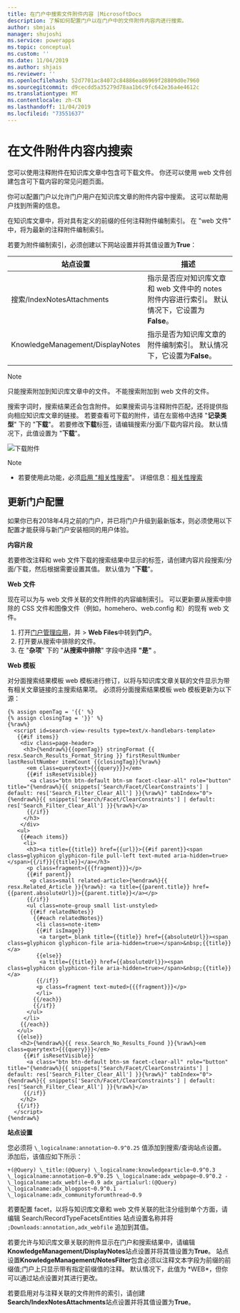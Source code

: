 ```yaml
---
title: 在门户中搜索文件附件内容 |MicrosoftDocs
description: 了解如何配置门户以在门户中的文件附件内容内进行搜索。
author: sbmjais
manager: shujoshi
ms.service: powerapps
ms.topic: conceptual
ms.custom: ''
ms.date: 11/04/2019
ms.author: shjais
ms.reviewer: ''
ms.openlocfilehash: 52d7701ac84072c84886ea86969f28809d0e7960
ms.sourcegitcommit: d9cecdd5a35279d78aa1b6c9fc642e36a4e4612c
ms.translationtype: MT
ms.contentlocale: zh-CN
ms.lasthandoff: 11/04/2019
ms.locfileid: "73551637"
---
```

# <a name="search-within-file-attachment-content"></a>在文件附件内容内搜索

您可以使用注释附件在知识库文章中包含可下载文件。 你还可以使用 web 文件创建包含可下载内容的常见问题页面。

你可以配置门户以允许门户用户在知识库文章的附件内容中搜索。 这可以帮助用户找到所需的信息。

在知识库文章中，将对具有定义的前缀的任何注释附件编制索引。 在 "web 文件" 中，将为最新的注释附件编制索引。

若要为附件编制索引，必须创建以下网站设置并将其值设置为**True**：

|站点设置|描述|
|------------|-----------|
|搜索/IndexNotesAttachments|指示是否应对知识库文章和 web 文件中的 notes 附件内容进行索引。 默认情况下，它设置为**False**。|
|KnowledgeManagement/DisplayNotes|指示是否为知识库文章的附件编制索引。 默认情况下，它设置为**False**。|
|||

> [!NOTE]
> 只能搜索附加到知识库文章中的文件。 不能搜索附加到 web 文件的文件。

搜索字词时，搜索结果还会包含附件。 如果搜索词与注释附件匹配，还将提供指向相应知识库文章的链接。 若要查看可下载的附件，请在左窗格中选择 "**记录类型**" 下的 "**下载**"。 若要修改**下载**标签，请编辑搜索/分面/下载内容片段。 默认情况下，此值设置为 "**下载**"。

![下载附件](../media/search-attachment-content.png "下载附件") 

> [!NOTE]
> - 若要使用此功能，必须[启用 "相关性搜索](https://docs.microsoft.com/dynamics365/customer-engagement/admin/configure-relevance-search-organization)"。 详细信息：[相关性搜索](https://docs.microsoft.com/dynamics365/customer-engagement/basics/relevance-search-results)
 
## <a name="update-portal-configurations"></a>更新门户配置

如果你已有2018年4月之前的门户，并已将门户升级到最新版本，则必须使用以下配置才能获得与新门户安装相同的用户体验。

**内容片段**

若要修改注释和 web 文件下载的搜索结果中显示的标签，请创建内容片段搜索/分面/下载，然后根据需要设置其值。 默认值为 "**下载**"。

**Web 文件**

现在可以为与 web 文件关联的文件附件的内容编制索引。 可以更新要从搜索中排除的 CSS 文件和图像文件（例如，homehero、web.config 和）的现有 web 文件。 

1. 打开[门户管理应用](configure-portal.md)，并 > **Web Files**中转到**门户**。
2. 打开要从搜索中排除的文件。
3. 在 "**杂项**" 下的 "**从搜索中排除**" 字段中选择 **"是"** 。

**Web 模板**

对分面搜索结果模板 web 模板进行修订，以将与知识库文章关联的文件显示为带有相关文章链接的主搜索结果项。 必须将分面搜索结果模板 web 模板更新为以下源：

```
{% assign openTag = '{{' %}
{% assign closingTag = '}}' %}
{%raw%}
  <script id=search-view-results type=text/x-handlebars-template>
   {{#if items}}
    <div class=page-header>
     <h3>{%endraw%}{{openTag}} stringFormat {{ resx.Search_Results_Format_String }} firstResultNumber lastResultNumber itemCount {{closingTag}}{%raw%}
      <em class=querytext>{{{query}}}</em>
      {{#if isResetVisible}}
       <a class="btn btn-default btn-sm facet-clear-all" role="button" title="{%endraw%}{{ snippets['Search/Facet/ClearConstraints'] | default: res['Search_Filter_Clear_All'] }}{%raw%}" tabIndex="0">{%endraw%}{{ snippets['Search/Facet/ClearConstraints'] | default: res['Search_Filter_Clear_All'] }}{%raw%}</a>
      {{/if}}
     </h3>
    </div>
   <ul>
    {{#each items}}
     <li>
      <h3><a title={{title}} href={{url}}>{{#if parent}}<span class=glyphicon glyphicon-file pull-left text-muted aria-hidden=true></span>{{/if}}{{title}}</a></h3>
      <p class=fragment>{{{fragment}}}</p>
      {{#if parent}}
       <p class=small related-article>{%endraw%}{{ resx.Related_Article }}{%raw%}: <a title={{parent.title}} href={{parent.absoluteUrl}}>{{parent.title}}</a></p>
      {{/if}}
      <ul class=note-group small list-unstyled>
       {{#if relatedNotes}}
        {{#each relatedNotes}}
         <li class=note-item>
         {{#if isImage}}
          <a target=_blank title={{title}} href={{absoluteUrl}}><span class=glyphicon glyphicon-file aria-hidden=true></span>&nbsp;{{title}}</a>
         {{else}}
          <a title={{title}} href={{absoluteUrl}}><span class=glyphicon glyphicon-file aria-hidden=true></span>&nbsp;{{title}}</a>
         {{/if}}
         <p class=fragment text-muted>{{{fragment}}}</p>
         </li>
        {{/each}}
        {{/if}}
      </ul>
     </li>
    {{/each}}
   </ul>
   {{else}}
    <h2>{%endraw%}{{ resx.Search_No_Results_Found }}{%raw%}<em class=querytext>{{{query}}}</em>
     {{#if isResetVisible}}
      <a class="btn btn-default btn-sm facet-clear-all" role="button" title="{%endraw%}{{ snippets['Search/Facet/ClearConstraints'] | default: res['Search_Filter_Clear_All'] }}{%raw%}" tabIndex="0">{%endraw%}{{ snippets['Search/Facet/ClearConstraints'] | default: res['Search_Filter_Clear_All'] }}{%raw%}</a>
     {{/if}}
    </h2>
   {{/if}}
  </script>
{%endraw%}
```

**站点设置**

您必须将 `\_logicalname:annotation~0.9^0.25` 值添加到搜索/查询站点设置。 添加后，该值应如下所示：
```
+(@Query) \_title:(@Query) \_logicalname:knowledgearticle~0.9^0.3 \_logicalname:annotation~0.9^0.25 \_logicalname:adx_webpage~0.9^0.2 -\_logicalname:adx_webfile~0.9 adx_partialurl:(@Query) \_logicalname:adx_blogpost~0.9^0.1 -\_logicalname:adx_communityforumthread~0.9
```

若要配置 facet，以将与知识库文章和 web 文件关联的批注分组到单个方面，请编辑 Search/RecordTypeFacetsEntities 站点设置名称并将 `;Downloads:annotation,adx_webfile` 追加到其值。

若要允许与知识库文章关联的附件显示在门户和搜索结果中，请编辑**KnowledgeManagement/DisplayNotes**站点设置并将其值设置为**True**。 站点设置**KnowledgeManagement/NotesFilter**包含必须以注释文本字段为前缀的前缀值;门户上只显示带有指定前缀值的注释。 默认情况下，此值为 \*WEB\*，但你可以通过站点设置对其进行更改。

若要启用对与注释关联的文件附件的索引，请创建**Search/IndexNotesAttachments**站点设置并将其值设置为**True**。
